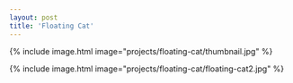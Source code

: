 ```yaml
---
layout: post
title: 'Floating Cat'
---
```


{% include image.html image="projects/floating-cat/thumbnail.jpg" %}

{% include image.html image="projects/floating-cat/floating-cat2.jpg" %}